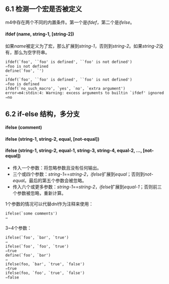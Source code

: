 ## 6.1 检测一个宏是否被定义
m4中存在两个不同的内置条件。第一个是*ifdef*，第二个是*ifelse*。
#### ifdef (name, string-1, [string-2])
如果*name*被定义为了宏，那么扩展到*string-1*，否则到*string-2*。如果*string-2*没有，那么为空字符串。
```
ifdef(`foo', ``foo' is defined', ``foo' is not defined')
⇒foo is not defined
define(`foo', `')
⇒
ifdef(`foo', ``foo' is defined', ``foo' is not defined')
⇒foo is defined
ifdef(`no_such_macro', `yes', `no', `extra argument')
error→m4:stdin:4: Warning: excess arguments to builtin `ifdef' ignored
⇒no
```

## 6.2 if-else 结构，多分支
#### ifelse (comment)
#### ifelse (string-1, string-2, equal, [not-equal])
#### ifelse (string-1, string-2, equal-1, string-3, string-4, equal-2, …, [not-equal])

- 传入一个参数：将忽略参数且没有任何输出。
- 三个或四个参数：*string-1*==*string-2*，*ifelse*扩展到*equal*；否则到*not-equal*。最后的第五个参数会被忽略。
- 传入六个或更多参数：*string-1*==*string-2*，*ifelse*扩展到*equal-1*；否则前三个参数被忽略，重新计算。

1个参数的情况可以代替*dnl*作为注释来使用：
```
ifelse(`some comments')
⇒
```
3~4个参数：
```
ifelse(`foo', `bar', `true')
⇒
ifelse(`foo', `foo', `true')
⇒true
define(`foo', `bar')
⇒
ifelse(foo, `bar', `true', `false')
⇒true
ifelse(foo, `foo', `true', `false')
⇒false
```
